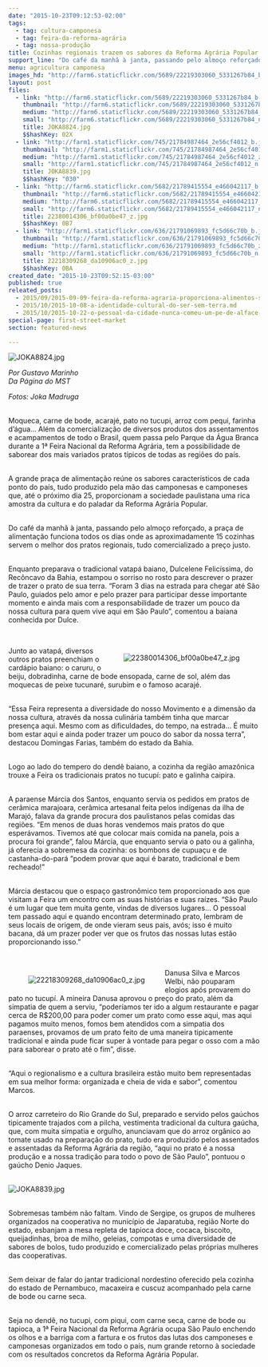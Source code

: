 ```yaml
---
date: "2015-10-23T09:12:53-02:00"
tags:
  - tag: cultura-camponesa
  - tag: feira-da-reforma-agrária
  - tag: nossa-produção
title: Cozinhas regionais trazem os sabores da Reforma Agrária Popular ao Parque Água Branca
support_line: "Do café da manhã à janta, passando pelo almoço reforçado, a praça de alimentação funciona todos os dias onde as aproximadamente 15 cozinhas servem o melhor dos pratos regionais, tudo comercializado a preço justo."
menu: agricultura camponesa
images_hd: "http://farm6.staticflickr.com/5689/22219303060_5331267b84_b.jpg"
layout: post
files:
  - link: "http://farm6.staticflickr.com/5689/22219303060_5331267b84_b.jpg"
    thumbnail: "http://farm6.staticflickr.com/5689/22219303060_5331267b84_t.jpg"
    medium: "http://farm6.staticflickr.com/5689/22219303060_5331267b84_z.jpg"
    small: "http://farm6.staticflickr.com/5689/22219303060_5331267b84_n.jpg"
    title: JOKA8824.jpg
    $$hashKey: 02X
  - link: "http://farm1.staticflickr.com/745/21784987464_2e56cf4012_b.jpg"
    thumbnail: "http://farm1.staticflickr.com/745/21784987464_2e56cf4012_t.jpg"
    medium: "http://farm1.staticflickr.com/745/21784987464_2e56cf4012_z.jpg"
    small: "http://farm1.staticflickr.com/745/21784987464_2e56cf4012_n.jpg"
    title: JOKA8839.jpg
    $$hashKey: "030"
  - link: "http://farm6.staticflickr.com/5682/21789415554_e466042117_b.jpg"
    thumbnail: "http://farm6.staticflickr.com/5682/21789415554_e466042117_t.jpg"
    medium: "http://farm6.staticflickr.com/5682/21789415554_e466042117_z.jpg"
    small: "http://farm6.staticflickr.com/5682/21789415554_e466042117_n.jpg"
    title: 22380014306_bf00a0be47_z.jpg
    $$hashKey: 0B7
  - link: "http://farm1.staticflickr.com/636/21791069893_fc5d66c70b_b.jpg"
    thumbnail: "http://farm1.staticflickr.com/636/21791069893_fc5d66c70b_t.jpg"
    medium: "http://farm1.staticflickr.com/636/21791069893_fc5d66c70b_z.jpg"
    small: "http://farm1.staticflickr.com/636/21791069893_fc5d66c70b_n.jpg"
    title: 22218309268_da10906ac0_z.jpg
    $$hashKey: 0BA
created_date: "2015-10-23T09:52:15-03:00"
published: true
releated_posts:
  - 2015/09/2015-09-09-feira-da-reforma-agraria-proporciona-alimentos-saudaveis-a-populacao-de-aracaju.md
  - 2015/10/2015-10-08-a-identidade-cultural-do-ser-sem-terra.md
  - 2015/10/2015-10-22-o-pessoal-da-cidade-nunca-comeu-um-pe-de-alface-com-gosto-de-alface.md
special-page: first-street-market
section: featured-news

---
```

<p><img alt="JOKA8824.jpg" src="http://farm6.staticflickr.com/5689/22219303060_5331267b84_b.jpg" /></p>

<p><em>Por Gustavo Marinho<br />
Da P&aacute;gina do MST</em></p>

<p><em>Fotos: Joka Madruga</em></p>

<p><br />
Moqueca, carne de bode, acaraj&eacute;, pato no tucupi, arroz com pequi, farinha d&rsquo;&aacute;gua... Al&eacute;m da comercializa&ccedil;&atilde;o de diversos produtos dos assentamentos e acampamentos de todo o Brasil, quem passa pelo Parque da &Aacute;gua Branca durante a 1&ordf; Feira Nacional da Reforma Agr&aacute;ria, tem a possibilidade de saborear dos mais variados pratos t&iacute;picos de todas as regi&otilde;es do pa&iacute;s.</p>

<p><br />
A grande pra&ccedil;a de alimenta&ccedil;&atilde;o re&uacute;ne os sabores caracter&iacute;sticos de cada ponto do pa&iacute;s, tudo produzido pela m&atilde;o das camponesas e camponeses que, at&eacute; o pr&oacute;ximo dia 25, proporcionam a sociedade paulistana uma rica amostra da cultura e do paladar da Reforma Agr&aacute;ria Popular.</p>

<p><br />
Do caf&eacute; da manh&atilde; &agrave; janta, passando pelo almo&ccedil;o refor&ccedil;ado, a pra&ccedil;a de alimenta&ccedil;&atilde;o funciona todos os dias onde as aproximadamente 15 cozinhas servem o melhor dos pratos regionais, tudo comercializado a pre&ccedil;o justo.</p>

<p><br />
Enquanto preparava o tradicional vatap&aacute; baiano, Dulcelene Felic&iacute;ssima, do Rec&ocirc;ncavo da Bahia, estampou o sorriso no rosto para descrever o prazer de trazer o prato de sua terra. &ldquo;Foram 3 dias na estrada para chegar at&eacute; S&atilde;o Paulo, guiados pelo amor e pelo prazer para participar desse importante momento e ainda mais com a responsabilidade de trazer um pouco da nossa cultura para quem vive aqui em S&atilde;o Paulo&rdquo;, comentou a baiana conhecida por Dulce.</p>

<p>&nbsp;</p>

<figure class="image" style="float:right"><img alt="22380014306_bf00a0be47_z.jpg" src="http://farm6.staticflickr.com/5682/21789415554_e466042117_b.jpg" />
<figcaption></figcaption>
</figure>

<p>Junto ao vatap&aacute;, diversos outros pratos preenchiam o card&aacute;pio baiano: o caruru, o beiju, dobradinha, carne de bode ensopada, carne de sol, al&eacute;m das moquecas de peixe tucunar&eacute;, surubim e o famoso acaraj&eacute;.</p>

<p><br />
&ldquo;Essa Feira representa a diversidade do nosso Movimento e a dimens&atilde;o da nossa cultura, atrav&eacute;s da nossa culin&aacute;ria tamb&eacute;m tinha que marcar presen&ccedil;a aqui. Mesmo com as dificuldades, do tempo, na estrada... &Eacute; muito bom estar aqui e ainda poder trazer um pouco do sabor da nossa terra&rdquo;, destacou Domingas Farias, tamb&eacute;m do estado da Bahia.</p>

<p><br />
Logo ao lado do tempero do dend&ecirc; baiano, a cozinha da regi&atilde;o amaz&ocirc;nica trouxe a Feira os tradicionais pratos no tucup&iacute;: pato e galinha caipira.</p>

<p><br />
A paraense M&aacute;rcia dos Santos, enquanto servia os pedidos em pratos de cer&acirc;mica marajoara, cer&acirc;mica artesanal feita pelos ind&iacute;genas da ilha de Maraj&oacute;, falava da grande procura dos paulistanos pelas comidas das regi&otilde;es. &ldquo;Em menos de duas horas vendemos mais pratos do que esper&aacute;vamos. Tivemos at&eacute; que colocar mais comida na panela, pois a procura foi grande&rdquo;, falou M&aacute;rcia, que enquanto servia o pato ou a galinha, j&aacute; oferecia a sobremesa da cozinha: os bombons de cupua&ccedil;u e de castanha-do-par&aacute; &ldquo;podem provar que aqui &eacute; barato, tradicional e bem recheado!&rdquo;</p>

<p><br />
M&aacute;rcia destacou que o espa&ccedil;o gastron&ocirc;mico tem proporcionado aos que visitam a Feira um encontro com as suas hist&oacute;rias e suas ra&iacute;zes. &ldquo;S&atilde;o Paulo &eacute; um lugar que tem muita gente, vindas de diversos lugares... O pessoal tem passado aqui e quando encontram determinado prato, lembram de seus locais de origem, de onde vieram seus pais, av&oacute;s; isso &eacute; muito bacana, d&aacute; um prazer poder ver que os frutos das nossas lutas est&atilde;o proporcionando isso.&rdquo;</p>

<p>&nbsp;</p>

<figure class="image" style="float:left"><img alt="22218309268_da10906ac0_z.jpg" src="http://farm1.staticflickr.com/636/21791069893_fc5d66c70b_b.jpg" />
<figcaption></figcaption>
</figure>

<p>Danusa Silva e Marcos Welbi, n&atilde;o pouparam elogios ap&oacute;s provarem do pato no tucup&iacute;. A mineira Danusa aprovou o pre&ccedil;o do prato, al&eacute;m da simpatia de quem a serviu, &ldquo;poder&iacute;amos ter ido a algum restaurante e pagar cerca de R$200,00 para poder comer um prato como esse aqui, mas aqui pagamos muito menos, fomos bem atendidos com a simpatia dos paraenses, provamos de um prato feito de uma maneira tipicamente tradicional e ainda pude ficar super &agrave; vontade para pegar o osso com a m&atilde;o para saborear o prato at&eacute; o fim&rdquo;, disse.</p>

<p><br />
&ldquo;Aqui o regionalismo e a cultura brasileira est&atilde;o muito bem representadas em sua melhor forma: organizada e cheia de vida e sabor&rdquo;, comentou Marcos.</p>

<p><br />
O arroz carreteiro do Rio Grande do Sul, preparado e servido pelos ga&uacute;chos tipicamente trajados com a pilcha, vestimenta tradicional da cultura ga&uacute;cha, que, com muita simpatia e orgulho, anunciavam que do arroz org&acirc;nico ao tomate usado na prepara&ccedil;&atilde;o do prato, tudo era produzido pelos assentados e assentadas da Reforma Agr&aacute;ria da regi&atilde;o, &ldquo;aqui no prato &eacute; a nossa produ&ccedil;&atilde;o e a nossa tradi&ccedil;&atilde;o para todo o povo de S&atilde;o Paulo&rdquo;, pontuou o ga&uacute;cho Denio Jaques.<br />
&nbsp;</p>

<p><img alt="JOKA8839.jpg" src="http://farm1.staticflickr.com/745/21784987464_2e56cf4012_b.jpg" /></p>

<p><br />
Sobremesas tamb&eacute;m n&atilde;o faltam. Vindo de Sergipe, os grupos de mulheres organizados na cooperativa no munic&iacute;pio de Japaratuba, regi&atilde;o Norte do estado, esbanjam a mesa repleta de tapioca doce, cocaca, biscoito, queijadinhas, broa de milho, geleias, compotas e uma diversidade de sabores de bolos, tudo produzido e comercializado pelas pr&oacute;prias mulheres das cooperativas.</p>

<p><br />
Sem deixar de falar do jantar tradicional nordestino oferecido pela cozinha do estado de Pernambuco, macaxeira e cuscuz acompanhado pela carne de bode ou carne seca.</p>

<p><br />
Seja no dend&ecirc;, no tucupi, com piqui, com carne seca, carne de bode ou tapioca, a 1&ordf; Feira Nacional da Reforma Agr&aacute;ria ocupa S&atilde;o Paulo enchendo os olhos e a barriga com a fartura e os frutos das lutas dos camponeses e camponesas organizados em todo o pa&iacute;s, num grande retorno &agrave; sociedade com os resultados concretos da Reforma Agr&aacute;ria Popular.</p>
